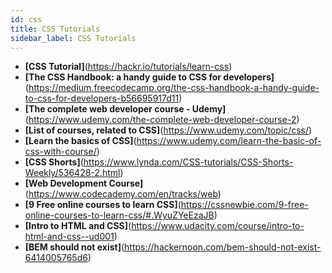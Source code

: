 ```yaml
---
id: css
title: CSS Tutorials
sidebar_label: CSS Tutorials
---
```



- **[CSS Tutorial]**(https://hackr.io/tutorials/learn-css)
- **[The CSS Handbook: a handy guide to CSS for developers]**(https://medium.freecodecamp.org/the-css-handbook-a-handy-guide-to-css-for-developers-b56695917d11)
- **[The complete web developer course - Udemy]**(https://www.udemy.com/the-complete-web-developer-course-2)
- **[List of courses, related to CSS]**(https://www.udemy.com/topic/css/)
- **[Learn the basics of CSS]**(https://www.udemy.com/learn-the-basic-of-css-with-course/)
- **[CSS Shorts]**(https://www.lynda.com/CSS-tutorials/CSS-Shorts-Weekly/536428-2.html)
- **[Web Development Course]**(https://www.codecademy.com/en/tracks/web)
- **[9 Free online courses to learn CSS]**(https://cssnewbie.com/9-free-online-courses-to-learn-css/#.WyuZYeEzaJB)
- **[Intro to HTML and CSS]**(https://www.udacity.com/course/intro-to-html-and-css--ud001)
- **[BEM should not exist]**(https://hackernoon.com/bem-should-not-exist-6414005765d6)
